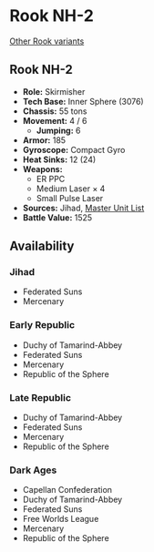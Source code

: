 # Rook NH-2

[Other Rook variants](../rook.md)

## Rook NH-2
- **Role:** Skirmisher
- **Tech Base:** Inner Sphere (3076)
- **Chassis:** 55 tons
- **Movement:** 4 / 6
  - **Jumping:** 6
- **Armor:** 185
- **Gyroscope:** Compact Gyro
- **Heat Sinks:** 12 (24)
- **Weapons:**
  - ER PPC
  - Medium Laser × 4
  - Small Pulse Laser
- **Sources:** Jihad, [Master Unit List](http://masterunitlist.info/Unit/Details/2742/rook-nh-2)
- **Battle Value:** 1525

## Availability

### Jihad
- Federated Suns
- Mercenary

### Early Republic
- Duchy of Tamarind-Abbey
- Federated Suns
- Mercenary
- Republic of the Sphere

### Late Republic
- Duchy of Tamarind-Abbey
- Federated Suns
- Mercenary
- Republic of the Sphere

### Dark Ages
- Capellan Confederation
- Duchy of Tamarind-Abbey
- Federated Suns
- Free Worlds League
- Mercenary
- Republic of the Sphere

